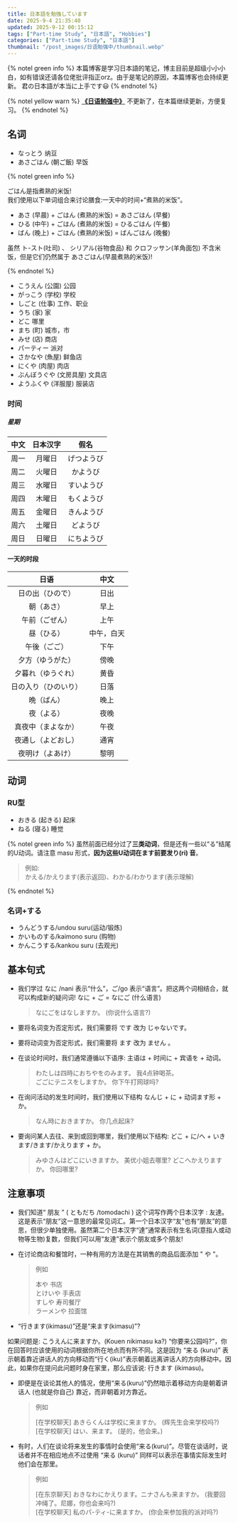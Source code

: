 ```yaml
---
title: 日本語を勉強しています
date: 2025-9-4 21:35:40
updated: 2025-9-12 00:15:12
tags: ["Part-time Study", "日本語", "Hobbies"]
categories: ["Part-time Study", "日本語"]
thumbnail: "/post_images/日语勉强中/thumbnail.webp"
---
```


{% notel green  info %}
本篇博客是学习日本語的笔记，博主目前是超级小小小白，如有错误还请各位佬批评指正orz。由于是笔记的原因，本篇博客也会持续更新。
君の日本語が本当に上手です😃
{% endnotel %}

{% notel yellow  warn %}
[**《日语勉强中》**](/2025/07/02/%E6%97%A5%E8%AF%AD%E5%8B%89%E5%BC%BA%E4%B8%AD/) 不更新了，在本篇继续更新，方便复习。
{% endnotel %}

## 名词

- なっとう  纳豆  
- あさごはん  (朝ご飯)  早饭  

{% notel green  info %}

ごはん是指煮熟的米饭!  
我们使用以下单词组合来讨论膳食:一天中的时间+“煮熟的米饭”。  

- あさ (早晨) + ごはん (煮熟的米饭) = あさごはん (早餐)  
- ひる (中午) + ごはん (煮熟的米饭) = ひるごはん (午餐)  
- ばん (晚上) + ごはん (煮熟的米饭) = ばんごはん (晚餐)  

虽然 ト-スト(吐司) 、 シリアル(谷物食品) 和 クロフッサン(羊角面包) 不含米饭，但是它们仍然属于 あさごはん(早晨煮熟的米饭)! 

{% endnotel %}

- こうえん  (公園)  公园  
- がっこう  (学校)  学校  
- しごと  (仕事)  工作、职业  
- うち  (家)  家  
- どこ  哪里
- まち  (町)  城市，市
- みせ  (店)  商店
- パーティー  派对
- さかなや  (魚屋)  鲜鱼店
- にくや  (肉屋)  肉店
- ぶんぼうぐや  (文房具屋)  文具店
- ようふくや  (洋服屋)  服装店

### 时间

##### 星期

| 中文 | 日本汉字 |    假名    |
| :--: | :------: | :--------: |
| 周一 |  月曜日  | げつようび |
| 周二 |  火曜日  |  かようび  |
| 周三 |  水曜日  | すいようび |
| 周四 |  木曜日  | もくようび |
| 周五 |  金曜日  | きんようび |
| 周六 |  土曜日  |  どようび  |
| 周日 |  日曜日  | にちようび |

#### 一天的时段

|         日语         |    中文    |
| :------------------: | :--------: |
|   日の出（ひので）   |    日出    |
|      朝（あさ）      |    早上    |
|    午前（ごぜん）    |    上午    |
|      昼（ひる）      | 中午，白天 |
|     午後（ごご）     |    下午    |
|   夕方（ゆうがた）   |    傍晚    |
|  夕暮れ（ゆうぐれ）  |    黄昏    |
| 日の入り（ひのいり） |    日落    |
|      晩（ばん）      |    晚上    |
|      夜（よる）      |    夜晚    |
|  真夜中（まよなか）  |    午夜    |
|  夜通し（よどおし）  |    通宵    |
|   夜明け（よあけ）   |    黎明    |

## 动词

### RU型

- おきる  (起きる)  起床
- ねる  (寝る)  睡觉

{% notel green  info %}
虽然前面已经分过了**三类动词**，但是还有一些以“る”结尾的U动词。请注意 masu 形式，**因为这些U动词在ます前要发り(ri) 音**。  

  >例如:  
  >かえる/かえります(表示返回)、わかる/わかります(表示理解)  

{% endnotel %}

### 名词+する

- うんどうする/undou suru(运动/锻炼)  
- かいものする/kaimono suru (购物)  
- かんこうする/kankou suru (去观光)  

## 基本句式

- 我们学过 なに /nani 表示“什么”，ご/go 表示“语言”。把这两个词相结合，就可以构成新的疑问词! なに + ご = なにご (什么语言)

  >なにごをはなしますか。  (你说什么语言?)

- 要将名词变为否定形式，我们需要将 です 改为 じゃないです。

- 要将动词变为否定形式，我们需要将 ます 改为 ません 。

- 在谈论时间时，我们通常遵循以下语序: 主语は + 时间に + 宾语を + 动词。

  >わたしは四時におちやをのみます。  我4点钟喝茶。  
  >ごごにテニスをしますか。  你下午打网球吗?   

- 在询问活动的发生时间时，我们使用以下结构 なんじ + に + 动词ます形 + か。

  >なん時におきますか。  你几点起床?  

- 要询问某人去往、来到或回到哪里，我们使用以下结构:  どこ + に/へ + いきます/きます/かえります + か。

  >みゆさんはどこにいきますか。  美优小姐去哪里?
  >どこへかえりますか。  你回哪里?

## 注意事项

- 我们知道“ 朋友 ” ( ともだち /tomodachi ) 这个词写作两个日本汉字 : 友達。这是表示“朋友”这一意思的最常见词汇。第一个日本汉字“友”也有“朋友”的意思，但很少单独使用。虽然第二个日本汉字“達”通常表示有生名词(意指人或动物等生物)复数，但我们可以用“友達”表示个朋友或多个朋友!

- 在讨论商店和餐馆时，一种有用的方法是在其销售的商品后面添加 " や "。

  >例如  
  >
  >本や  书店  
  >とけいや  手表店  
  >すしや  寿司餐厅  
  >ラーメンや  拉面馆  

- “行きます(ikimasu)”还是“来ます(kimasu)”?  

如果问题是: こうえんに来ますか。(Kouen nikimasu ka?) “你要来公园吗?”，你在回答时应该使用的动词根据你所在地点而有所不同。这是因为 “来る (kuru)” 表示朝着靠近讲话人的方向移动而“行く(iku)”表示朝着远离讲话人的方向移动中。因此，如果你在提问此问题时身在家里，那么应该说: 行きます (ikimasu)。

- 即便是在谈论其他人的情况，使用“来る(kuru)”仍然暗示着移动方向是朝着讲话人 (也就是你自己) 靠近，而非朝着对方靠近。

  >例如
  >
  > [在学校聊天]  あきらくんは学校に来ますか。  (辉先生会来学校吗?)  
  > [在学校聊天]  はい、来ます。  (是的，他会来。)  

- 有时，人们在谈论将来发生的事情时会使用“来る(kuru)”。尽管在谈话时，说话者并不在相应地点不过使用 “来る (kuru)” 同样可以表示在事情实际发生时他们会在那里。

  >例如
  >
  > [在东京聊天]  おきなわにかえります。ニナさんも来ますか。  (我要回冲绳了。尼娜，你也会来吗?)  
  > [在学校聊天]  私のパ-ティ-に来ますか。  (你会来参加我的派对吗?)  
